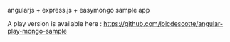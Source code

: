angularjs + express.js + easymongo sample app

A play version is available here : https://github.com/loicdescotte/angular-play-mongo-sample
